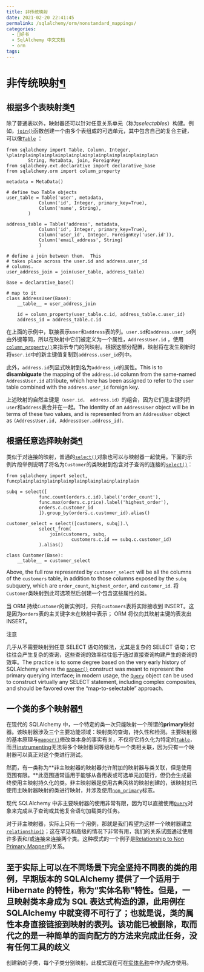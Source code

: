 ```yaml
---
title: 非传统映射
date: 2021-02-20 22:41:45
permalink: /sqlalchemy/orm/nonstandard_mappings/
categories:
  - 📖好书
  - SqlAlchemy 中文文档
  - orm
tags:
---
```

非传统映射[¶](#non-traditional-mappings "Permalink to this headline")
=====================================================================

根据多个表映射类[¶](#mapping-a-class-against-multiple-tables "Permalink to this headline")
------------------------------------------------------------------------------------------

除了普通表以外，映射器还可以针对任意关系单元（称为*selectables*）构建。例如，[`join()`](core_selectable.html#sqlalchemy.sql.expression.join "sqlalchemy.sql.expression.join")函数创建一个由多个表组成的可选单元，其中包含自己的复合主键，可以像[`Table`](core_metadata.html#sqlalchemy.schema.Table "sqlalchemy.schema.Table")
：

    from sqlalchemy import Table, Column, Integer, \plainplainplainplainplainplainplainplainplainplainplain
            String, MetaData, join, ForeignKey
    from sqlalchemy.ext.declarative import declarative_base
    from sqlalchemy.orm import column_property

    metadata = MetaData()

    # define two Table objects
    user_table = Table('user', metadata,
                Column('id', Integer, primary_key=True),
                Column('name', String),
            )

    address_table = Table('address', metadata,
                Column('id', Integer, primary_key=True),
                Column('user_id', Integer, ForeignKey('user.id')),
                Column('email_address', String)
                )

    # define a join between them.  This
    # takes place across the user.id and address.user_id
    # columns.
    user_address_join = join(user_table, address_table)

    Base = declarative_base()

    # map to it
    class AddressUser(Base):
        __table__ = user_address_join

        id = column_property(user_table.c.id, address_table.c.user_id)
        address_id = address_table.c.id

在上面的示例中，联接表示`user`和`address`表的列。`user.id`和`address.user_id`列由外键等同，所以在映射中它们被定义为一个属性，`AddressUser.id` ，使用[`column_property()`](mapping_columns.html#sqlalchemy.orm.column_property "sqlalchemy.orm.column_property")来指示专门的列映射。根据这部分配置，映射将在发生刷新时将`user.id`中的新主键值复制到`address.user_id`列中。

此外，`address.id`列显式映射到名为`address_id`的属性。This is
to **disambiguate** the mapping of the `address.id`
column from the same-named `AddressUser.id`
attribute, which here has been assigned to refer to the `user` table combined with the `address.user_id`
foreign key.

上述映射的自然主键是`（user.id， address.id）`的组合，因为它们是主键列将`user`和`address`表合并在一起。The identity of an
`AddressUser` object will be in terms of these two
values, and is represented from an `AddressUser`
object as `(AddressUser.id, AddressUser.address_id)`.

根据任意选择映射类[¶](#mapping-a-class-against-arbitrary-selects "Permalink to this headline")
----------------------------------------------------------------------------------------------

类似于对连接的映射，普通的[`select()`](core_selectable.html#sqlalchemy.sql.expression.select "sqlalchemy.sql.expression.select")对象也可以与映射器一起使用。下面的示例片段举例说明了将名为`Customer`的类映射到包含对子查询的连接的[`select()`](core_selectable.html#sqlalchemy.sql.expression.select "sqlalchemy.sql.expression.select")：

    from sqlalchemy import select, funcplainplainplainplainplainplainplainplainplain

    subq = select([
                func.count(orders.c.id).label('order_count'),
                func.max(orders.c.price).label('highest_order'),
                orders.c.customer_id
                ]).group_by(orders.c.customer_id).alias()

    customer_select = select([customers, subq]).\
                select_from(
                    join(customers, subq,
                            customers.c.id == subq.c.customer_id)
                ).alias()

    class Customer(Base):
        __table__ = customer_select

Above, the full row represented by `customer_select`
will be all the columns of the `customers` table, in
addition to those columns exposed by the `subq`
subquery, which are `order_count`,
`highest_order`, and `customer_id`. 将`Customer`类映射到此可选项然后创建一个包含这些属性的类。

当 ORM 持续`Customer`的新实例时，只有`customers`表将实际接收到 INSERT。这是因为`orders`表的主关键字未在映射中表示；
ORM 将仅向其映射主键的表发出 INSERT。

注意

几乎从不需要映射到任意 SELECT 语句的做法，尤其是复杂的 SELECT 语句；它往往会产生复杂的查询，这些查询的效率往往低于通过直接查询构建产生的查询的效率。The
practice is to some degree based on the very early history of SQLAlchemy
where the [`mapper()`](mapping_api.html#sqlalchemy.orm.mapper "sqlalchemy.orm.mapper")
construct was meant to represent the primary querying interface; in
modern usage, the [`Query`](query.html#sqlalchemy.orm.query.Query "sqlalchemy.orm.query.Query")
object can be used to construct virtually any SELECT statement,
including complex composites, and should be favored over the
“map-to-selectable” approach.

一个类的多个映射器[¶](#multiple-mappers-for-one-class "Permalink to this headline")
-----------------------------------------------------------------------------------

在现代的 SQLAlchemy 中，一个特定的类一次只能映射一个所谓的**primary**映​​射器。该映射器涉及三个主要功能领域：映射类的查询，持久性和检测。主要映射器的基本原理与[`mapper()`](mapping_api.html#sqlalchemy.orm.mapper "sqlalchemy.orm.mapper")修改类本身的事实有关，不仅将它持久化为特定的[`Table`](core_metadata.html#sqlalchemy.schema.Table "sqlalchemy.schema.Table")，而且[instrumenting](glossary.html#term-instrumenting)无法将多个映射器同等级地与一个类相关联，因为只有一个映射器可以真正对这个类进行测试。

然而，有一类称为**非主映射器的映射器允许附加的映射器与类关联，但是使用范围有限。**此范围通常适用于能够从备用表或可选单元加载行，但仍会生成最终使用主映射持久化的类。非主映射器是使用古典风格的映射创建的，该映射对已使用主映射器映射的类进行映射，并涉及使用[`non_primary`](mapping_api.html#sqlalchemy.orm.mapper.params.non_primary "sqlalchemy.orm.mapper")标志。

现代 SQLAlchemy 中非主要映射器的使用非常有限，因为可以直接使用[`Query`](query.html#sqlalchemy.orm.query.Query "sqlalchemy.orm.query.Query")对象来完成从子查询或其他复合语句加载类的任务。

对于非主映射器，实际上只有一个用例，那就是我们希望为这样一个映射器建立[`relationship()`](relationship_api.html#sqlalchemy.orm.relationship "sqlalchemy.orm.relationship")；这在罕见和高级的情况下非常有用，我们的关系试图通过使用许多表和/或连接来连接两个类。这种模式的一个例子是[Relationship
to Non Primary
Mapper](join_conditions.html#relationship-non-primary-mapper)的关系。

至于实际上可以在不同场景下完全坚持不同表的类的用例，早期版本的 SQLAlchemy 提供了一个适用于 Hibernate 的特性，称为“实体名称”特性。但是，一旦映射类本身成为 SQL 表达式构造的源，此用例在 SQLAlchemy 中就变得不可行了；也就是说，类的属性本身直接链接到映射的表列。该功能已被删除，取而代之的是一种简单的面向配方的方法来完成此任务，没有任何工具的歧义
-
创建新的子类，每个子类分别映射。此模式现在可在[实体名称](http://www.sqlalchemy.org/trac/wiki/UsageRecipes/EntityName)中作为配方使用。
